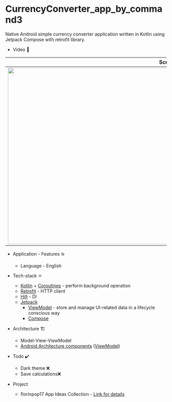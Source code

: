 # CurrencyConverter_app_by_command3

Native Android simple currency converter application written in Kotlin using Jetpack Compose with retrofit library.

* Video 🧪

|Screen|
|----------------------|
|<img src="https://user-images.githubusercontent.com/50905347/149989855-935385d6-7eac-4f86-a2cd-ade90bcd0aa8.gif" width="1000" height="550">|

* Application - Features ☕
   * Language - English

* Tech-stack ⚛️
    * [Kotlin](https://kotlinlang.org/) + [Coroutines](https://kotlinlang.org/docs/reference/coroutines-overview.html) - perform background operation
    * [Retrofit](https://square.github.io/retrofit/) - HTTP client
    * [Hilt](https://github.com/google/dagger) - DI
    * [Jetpack](https://developer.android.com/jetpack)
        * [ViewModel](https://developer.android.com/topic/libraries/architecture/viewmodel) - store and manage UI-related data in a lifecycle conscious way
        * [Compose](https://developer.android.com/jetpack/compose)
* Architecture 🏗️
    * Model-View-ViewModel
    * [Android Architecture components](https://developer.android.com/topic/libraries/architecture) ([ViewModel](https://developer.android.com/topic/libraries/architecture/viewmodel))
 
 * Todo ✔️
   * Dark theme ❌
   * Save calculations❌
   
 * Project 
   *  florinpop17 App Ideas Collection - [Link for details](https://github.com/florinpop17/app-ideas)
